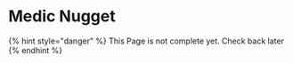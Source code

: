 # Medic Nugget

{% hint style="danger" %}
This Page is not complete yet. Check back later
{% endhint %}

